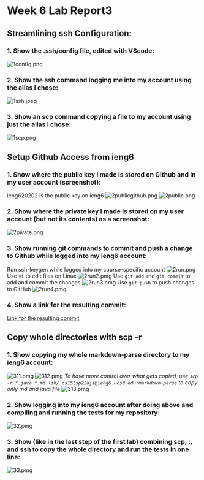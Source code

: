 # **Week 6 Lab Report3**
## Streamlining ssh Configuration:
### 1. Show the .ssh/config file, edited with VScode:
![1config.png](1config.png)
### 2. Show the ssh command logging me into my account using the alias I chose:
![1ssh.jpeg](1ssh.jpeg)
### 3. Show an scp command copying a file to my account using just the alias I chose:
![1scp.png](1scp.png)
## Setup Github Access from ieng6
### 1. Show where the public key I made is stored on Github and in my user account (screenshot):
ieng620202 is the public key on ieng6
![2publicgithub.png](2publicgithub.png)
![2public.png](2public.png)
### 2. Show where the private key I made is stored on my user account (but not its contents) as a screenshot:
![2pivate.png](2private.png)
### 3. Show running git commands to commit and push a change to Github while logged into my ieng6 account:
Run ssh-keygen while logged into my course-specific account
![2run.png](2run.png)
Use `vi` to edit files on Linux 
![2run2.pmg](2run2.png)
Use `git add` and `git commit` to add and commit the changes
![2run3.pmg](2run3.png)
Use `git push` to push changes to GitHub
![2run4.pmg](2run4.png)
### 4. Show a link for the resulting commit:
[Link for the resulting commit](https://github.com/lineup30min/markdown-parser/commit/bbc02531a9d6933b4d7763421f55d54cc7ab66a9)
## Copy whole directories with scp -r
### 1. Show copying my whole markdown-parse directory to my ieng6 account:
![311.pmg](311.png)
![312.pmg](312.png)
*To have more control over what gets copied, use `scp -r *.java *.md lib/ cs15lsp22aji@ieng6.ucsd.edu:markdown-parse` to copy only md and java file*
![313.pmg](313.png)
### 2. Show logging into my ieng6 account after doing above and compiling and running the tests for my repository:
![32.pmg](32.png)
### 3. Show (like in the last step of the first lab) combining scp, ;, and ssh to copy the whole directory and run the tests in one line:
![33.pmg](33.png)